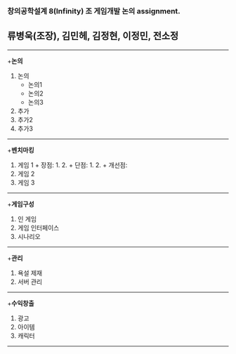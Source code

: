 ### 창의공학설계 8(Infinity) 조 게임개발 논의 assignment.

## 류병욱(조장), 김민헤, 김정현, 이정민, 전소정
---
+**논의**
  1. 논의
     + 논의1
     + 논의2
     + 논의3
  2. 추가
  3. 추가2
  4. 추가3


---
+**벤치마킹**
  1. 게임 1
    + 장점:
      1.
      2.
    + 단점:
      1.
      2.
    + 개선점:
  2. 게임 2
  3. 게임 3


---
+**게임구성**
  1. 인 게임
  2. 게임 인터페이스
  3. 시나리오


---
+**관리**
  1. 욕설 제재
  2. 서버 관리


---
+**수익창출**
  1. 광고
  2. 아이템
  3. 캐릭터


---
